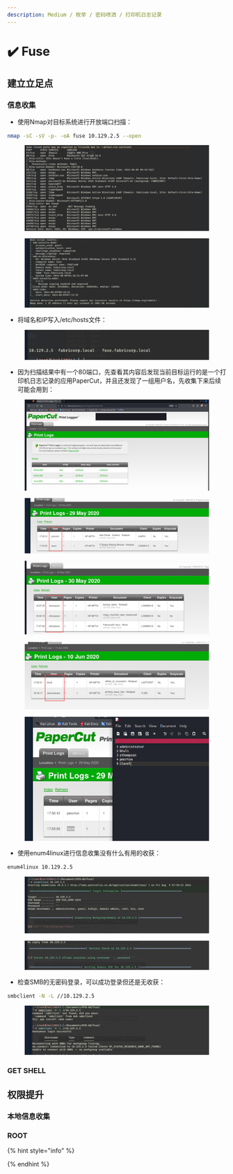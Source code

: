 ```yaml
---
description: Medium / 枚举 / 密码喷洒 / 打印机日志记录
---
```


# ✔️ Fuse

## 建立立足点

### 信息收集

* 使用Nmap对目标系统进行开放端口扫描：

```bash
nmap -sC -sV -p- -oA fuse 10.129.2.5 --open
```

<figure><img src="../../.gitbook/assets/1 (4).png" alt=""><figcaption></figcaption></figure>

<figure><img src="../../.gitbook/assets/2 (5).png" alt=""><figcaption></figcaption></figure>

* 将域名和IP写入/etc/hosts文件：

<figure><img src="../../.gitbook/assets/3 (2).png" alt=""><figcaption></figcaption></figure>

* 因为扫描结果中有一个80端口，先查看其内容后发现当前目标运行的是一个打印机日志记录的应用PaperCut，并且还发现了一组用户名，先收集下来后续可能会用到：

<figure><img src="../../.gitbook/assets/4 (4).png" alt=""><figcaption></figcaption></figure>

<figure><img src="../../.gitbook/assets/5 (5).png" alt=""><figcaption></figcaption></figure>

<figure><img src="../../.gitbook/assets/6 (4).png" alt=""><figcaption></figcaption></figure>

<figure><img src="../../.gitbook/assets/7 (5).png" alt=""><figcaption></figcaption></figure>

<figure><img src="../../.gitbook/assets/8 (22).png" alt=""><figcaption></figcaption></figure>

* 使用enum4linux进行信息收集没有什么有用的收获：

```bash
enum4linux 10.129.2.5
```

<figure><img src="../../.gitbook/assets/9 (20).png" alt=""><figcaption></figcaption></figure>

<figure><img src="../../.gitbook/assets/10 (23).png" alt=""><figcaption></figcaption></figure>

* 检查SMB的无密码登录，可以成功登录但还是无收获：

```bash
smbclient -N -L //10.129.2.5
```

<figure><img src="../../.gitbook/assets/11 (22).png" alt=""><figcaption></figcaption></figure>













### GET SHELL











## 权限提升

### 本地信息收集













### ROOT













{% hint style="info" %}

{% endhint %}
